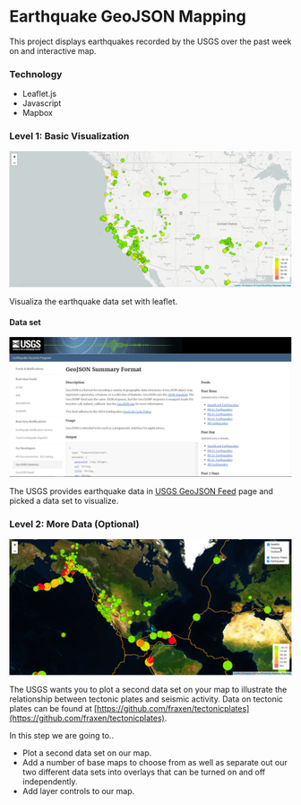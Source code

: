 # Earthquake GeoJSON Mapping

This project displays earthquakes recorded by the USGS over the past week on and interactive map.

### Technology

* Leaflet.js
* Javascript
* Mapbox

### Level 1: Basic Visualization

![2-BasicMap](Images/2-BasicMap.png)

Visualiza the earthquake data set with leaflet.

#### Data set

![3-Data](Images/3-Data.png)

The USGS provides earthquake data in [USGS GeoJSON Feed](http://earthquake.usgs.gov/earthquakes/feed/v1.0/geojson.php) page and picked a data set to visualize.


### Level 2: More Data (Optional)

![5-Advanced](Images/5-Advanced.png)

The USGS wants you to plot a second data set on your map to illustrate the relationship between tectonic plates and seismic activity. Data on tectonic plates can be found at [https://github.com/fraxen/tectonicplates](https://github.com/fraxen/tectonicplates).

In this step we are going to..

* Plot a second data set on our map.
* Add a number of base maps to choose from as well as separate out our two different data sets into overlays that can be turned on and off independently.
* Add layer controls to our map.
